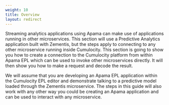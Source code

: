 ```yaml
---
weight: 10
title: Overview
layout: redirect
---
```


Streaming analytics applications using Apama can make use of applications running in other microservices. This section will use a Predictive Analytics application built with Zementis, but the steps apply to connecting to any other microservice running inside Cumulocity. This section is going to show you how to create a connection to the Cumulocity platform from within Apama EPL which can be used to invoke other microservices directly. It will then show you how to make a request and decode the result.

We will assume that you are developing an Apama EPL application within the Cumulocity EPL editor and demonstrate talking to a predictive model loaded through the Zementis microservice. The steps in this guide will also work with any other way you could be creating an Apama application and can be used to interact with any microservice.
